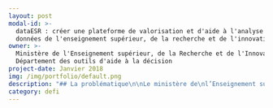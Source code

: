 ```yaml
---
layout: post
modal-id: >-
  dataESR : créer une plateforme de valorisation et d'aide à l'analyse des
  données de l'enseignement supérieur, de la recherche et de l'innovation
owner: >-
  Ministère de l'Enseignement supérieur, de la Recherche et de l'Innovation,
  Département des outils d'aide à la décision
project-date: Janvier 2018
img: /img/portfolio/default.png
description: "## La problématique\n\nLe ministère de\nl’Enseignement supérieur, de la Recherche et de l’Innovation (MESRI) cherche à\nfaciliter l’accès aux données et indicateurs à ses usagers. Il souhaite aller\nplus loin que la seule ouverture des données et proposer un ensemble de\nservices accompagnant les utilisateurs qui le souhaitent dans leur analyse.\nMettre la donnée au service de tous pour aider à éclairer les décisions,\nfaciliter le dialogue entre parties prenantes du système d’enseignement\nsupérieur, de recherche et d’innovation, organiser un suivi transparent des\npolitiques publiques et aider à la décision publique, telle est l’ambition du\ndéfi.\n\n## Le défi : développer le socle technique d'une plateforme générique d'aide à l'analyse des données pour les professionnels et le grand public\n\nCe défi comporte deux dimensions :\n\n* Améliorer l’accès aux données et indicateurs sur le système d’enseignement supérieur et contribuer à densifier la littératie des données sur l’enseignement supérieur, la recherche et l’innovation chez l’ensemble des usagers, professionnels de l’ESR et grand public\n* Faire de ce service un outil générique, ouvert et déclinable à d’autres thématiques\n\nLe MESRI a déjà initié des travaux préparatoires à la\nconception de dataESR. Sur la base d’une analyse critique de ces travaux, les\nEIG développeront le socle technique de dataESR. En s’appuyant sur un datascientist\net un développeur web expérimenté du département, ils en testeront la validité\net la généricité et mettront en place des fonctionnalités répondant à un\npremier ensemble d’attentes des futurs utilisateurs.\n\n## 3 entrepreneur•e•s recherché•e•s\n\n* **EIG 1 : DEVOPS/SOLUTION ARCHITECT** : concevoir et développer les\n  composants de stockage, recherche/navigation et de production massive\n  d’indicateurs à partir de données, de référentiels et de métadonnées\n  \\(métadonnées textuelles et surtout règles de calcul des indicateurs) \_;\n  assurer une fonction de coordination des travaux conduits par les différents\n  contributeurs au projet. Expérience en matière de développement d’API.\n\n  Mots-clés : Bases de\n  données, Moteur d’indexation, Moteur d’analyse ; API ; Documentation dynamique\n  ; json ; xml ; xml/rdf ; turtle ; Elasticsearch\_; Python\n* **EIG 2 : WEB DES DONNÉES, GESTION DE RÉFÉRENTIELS :** construire le dispositif de\n  gestion et d’exposition des référentiels de dataESR.\n\n  Mots\n  clés\_: Linked open data, SPARQL, FOAF ; OWL ; SKOS; URI; Dublin core ; API\n  ; Triplestore\n* **EIG 3 : DATASCIENCE : développer un moteur de génération d'analyse textuelle de jeux de données, identification et adaptation d'une bibliothèque graphique** au contexte de la diffusion\n  de données publique afin de rendre accessibles à tous les analyses les plus\n  complexes.\n\n  Mots clés\_: statistique\n  et analyse de données, data-visualization, frameworks graphique par exemple\n  D3.js\n\n## Vos mentors : Yann Caradec et Emmanuel Weisenburger\n\n![Photo des mentors](/img/portfolio/11.dataESR.jpg)\n\nYann Caradec et Emmanuel Weisenburger co-animent le\ndépartement des outils d’aide à la décision au ministère de l’Enseignement\nsupérieur, de la Recherche et de l’Innovation. Cette structure d’une dizaine de\npersonnes est en charge de l’[ouverture des données](https://data.enseignementsup-recherche.gouv.fr/). Elle conduit des projets data-centrés comme [scanR,\nmoteur de la recherche et de l’innovation](http://scanr.enseignementsup-recherche.gouv.fr/) (prix Opendata Territorial 2016 de la Gazette des\nCommunes) ou encore la [Magical Laundry](https://github.com/eig-2017/the-magical-csv-merge-machine) (projet EIG 2017).\n\n*«\_Notre expérience réussie\nd’accueil de 2 EIG en 2017 ne peut que nous conduire à poursuivre l’aventure\nEIG sur dataESR. Avec Laurent et Léo, nos collègues EIG accueillis en 2017,\nnous avons trouvé un regard neuf et bienveillant, une capacité déterminée à\nfaire, à transmettre et à initier, au-delà du projet même, de nouvelles\npratiques ou techniques. Participer au programme EIG, c’est également\nbénéficier d’une ouverture enrichissante sur les autres projets du programme,\nd’un réseau d’experts.*\n\n*Le programme EIG, c’est aussi un moyen\nde contracter le temps d’un projet, de l’inscrire dans l’urgence stimulante\nd’un sprint de 10 mois et de déboucher forcément sur un résultat dont chacun\npourra être fier.*\n\n***Pour\ndataESR, nous tenions à réaliser le cœur de projet, son socle technique, dans\nune configuration favorisant l’interaction directe et fluide avec l’ensemble de\nl’équipe, future utilisatrice de la solution. Pour nous le programme EIG était\nune évidence pour dataESR\_!\_»***"
category: defi
---
```





